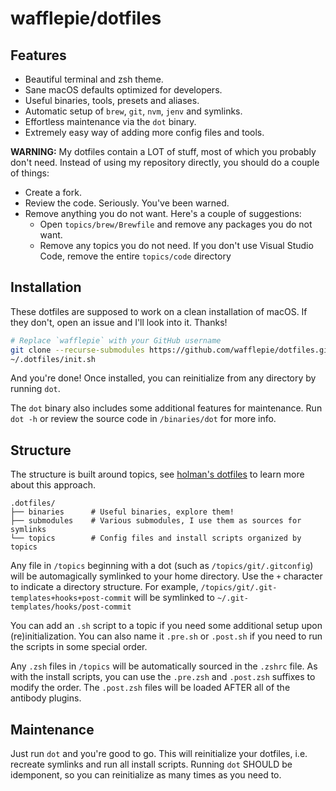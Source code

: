 # wafflepie/dotfiles

## Features

- Beautiful terminal and zsh theme.
- Sane macOS defaults optimized for developers.
- Useful binaries, tools, presets and aliases.
- Automatic setup of `brew`, `git`, `nvm`, `jenv` and symlinks.
- Effortless maintenance via the `dot` binary.
- Extremely easy way of adding more config files and tools.

**WARNING:** My dotfiles contain a LOT of stuff, most of which you probably don't need. Instead of using my repository directly, you should do a couple of things:

- Create a fork.
- Review the code. Seriously. You've been warned.
- Remove anything you do not want. Here's a couple of suggestions:
  - Open `topics/brew/Brewfile` and remove any packages you do not want.
  - Remove any topics you do not need. If you don't use Visual Studio Code, remove the entire `topics/code` directory

## Installation

These dotfiles are supposed to work on a clean installation of macOS. If they don't, open an issue and I'll look into it. Thanks!

```sh
# Replace `wafflepie` with your GitHub username
git clone --recurse-submodules https://github.com/wafflepie/dotfiles.git ~/.dotfiles
~/.dotfiles/init.sh
```

And you're done! Once installed, you can reinitialize from any directory by running `dot`.

The `dot` binary also includes some additional features for maintenance. Run `dot -h` or review the source code in `/binaries/dot` for more info.

## Structure

The structure is built around topics, see [holman's dotfiles](https://github.com/holman/dotfiles) to learn more about this approach.

```
.dotfiles/
├── binaries      # Useful binaries, explore them!
├── submodules    # Various submodules, I use them as sources for symlinks
└── topics        # Config files and install scripts organized by topics
```

Any file in `/topics` beginning with a dot (such as `/topics/git/.gitconfig`) will be automagically symlinked to your home directory. Use the `+` character to indicate a directory structure. For example, `/topics/git/.git-templates+hooks+post-commit` will be symlinked to `~/.git-templates/hooks/post-commit`

You can add an `.sh` script to a topic if you need some additional setup upon (re)initialization. You can also name it `.pre.sh` or `.post.sh` if you need to run the scripts in some special order.

Any `.zsh` files in `/topics` will be automatically sourced in the `.zshrc` file. As with the install scripts, you can use the `.pre.zsh` and `.post.zsh` suffixes to modify the order. The `.post.zsh` files will be loaded AFTER all of the antibody plugins.

## Maintenance

Just run `dot` and you're good to go. This will reinitialize your dotfiles, i.e. recreate symlinks and run all install scripts. Running `dot` SHOULD be idemponent, so you can reinitialize as many times as you need to.
